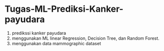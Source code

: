 # Tugas-ML-Prediksi-Kanker-payudara
1. predikssi kanker payudara
2. menggunakan ML linear Regression, Decision Tree, dan Random Forest.
3. menggunakan data mammographic dataset

